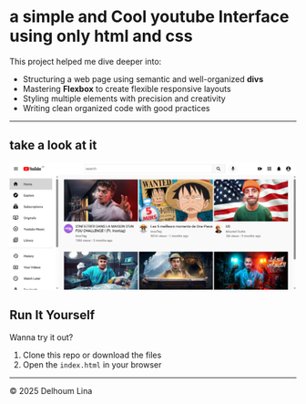 # a simple and Cool youtube Interface using only html and css 

This project helped me dive deeper into:
-  Structuring a web page using semantic and well-organized **divs**
-  Mastering **Flexbox** to create flexible responsive layouts
-  Styling multiple elements with precision and creativity
-  Writing clean organized code with good practices

---

## take a look at it 

![Alt text](youtube1.png)



##  Run It Yourself
Wanna try it out?

1. Clone this repo or download the files
2. Open the `index.html` in your browser




---
© 2025 Delhoum Lina 

